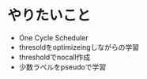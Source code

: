 # やりたいこと
- One Cycle Scheduler
- thresoldをoptimizeingしながらの学習
- thresholdでnocall作成
- 少数ラベルをpseudoで学習
